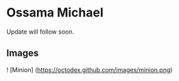 <html>
<head>
<title>Page Title</title>
</head>
<body>

<h1>Ossama Michael</h1>
<p>Update will follow soon.</p>


## Images



! [Minion] (https://octodex.github.com/images/minion.png)


</body>
</html>
